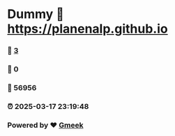 # Dummy :link: https://planenalp.github.io 
### :page_facing_up: [3](https://planenalp.github.io/tag.html) 
### :speech_balloon: 0 
### :hibiscus: 56956 
### :alarm_clock: 2025-03-17 23:19:48 
### Powered by :heart: [Gmeek](https://github.com/Meekdai/Gmeek)
